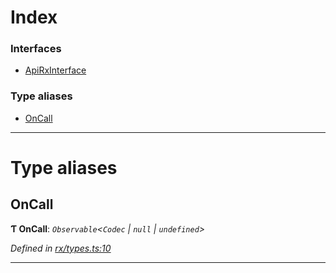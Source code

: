 

# Index

### Interfaces

* [ApiRxInterface](../interfaces/_rx_types_.apirxinterface.md)

### Type aliases

* [OnCall](_rx_types_.md#oncall)

---

# Type aliases

<a id="oncall"></a>

##  OnCall

**Ƭ OnCall**: *`Observable`<`Codec` | `null` | `undefined`>*

*Defined in [rx/types.ts:10](https://github.com/polkadot-js/api/blob/8d7ca09/packages/api/src/rx/types.ts#L10)*

___

